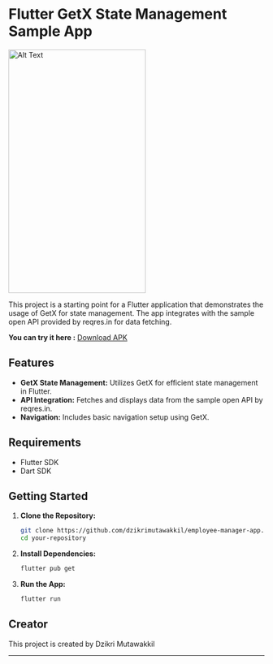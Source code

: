 # Flutter GetX State Management Sample App

<img src="https://drive.google.com/uc?id=1C1UB9iCA-7nqO4ejxDUgNhzndBCGip86" alt="Alt Text" width="270" height="480">

This project is a starting point for a Flutter application that demonstrates the usage of GetX for state management. The app integrates with the sample open API provided by reqres.in for data fetching.

**You can try it here :**
[Download APK](https://drive.google.com/uc?id=1bOeNuA0S73JmhBzY_rfFXbkgIgi71quh)

## Features

- **GetX State Management:** Utilizes GetX for efficient state management in Flutter.
- **API Integration:** Fetches and displays data from the sample open API by reqres.in.
- **Navigation:** Includes basic navigation setup using GetX.

## Requirements

- Flutter SDK
- Dart SDK

## Getting Started

1. **Clone the Repository:**

   ```bash
   git clone https://github.com/dzikrimutawakkil/employee-manager-app.git
   cd your-repository
   ```

2. **Install Dependencies:**

   ```bash
   flutter pub get
   ```

3. **Run the App:**

   ```bash
   flutter run
   ```

## Creator

This project is created by Dzikri Mutawakkil

---

